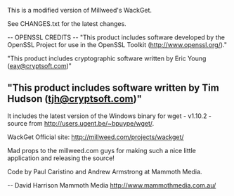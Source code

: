 This is a modified version of Millweed's WackGet. 

See CHANGES.txt for the latest changes. 

-- OPENSSL CREDITS --
  "This product includes software developed by the OpenSSL Project
  for use in the OpenSSL Toolkit (http://www.openssl.org/)."

  "This product includes cryptographic software written by Eric Young 
  (eay@cryptsoft.com)"

  "This product includes software written by Tim Hudson 
  (tjh@cryptsoft.com)"
---------------------

It includes the latest version of the Windows binary for 
wget - v1.10.2 - source from http://users.ugent.be/~bpuype/wget/.

WackGet Official site: http://millweed.com/projects/wackget/

Mad props to the millweed.com guys for making such a nice little 
application and releasing the source!

Code by Paul Caristino and Andrew Armstrong at Mammoth Media. 

--
David Harrison
Mammoth Media
http://www.mammothmedia.com.au/




